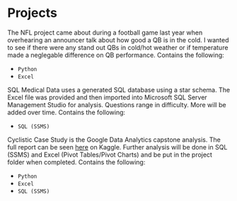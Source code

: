 # Projects


The NFL project came about during a football game last year when overhearing an announcer talk about how good a QB is in the cold. I wanted to see if there were any stand out QBs in cold/hot weather or if temperature made a neglegable difference on QB performance. Contains the following: 
* `Python`
* `Excel`

SQL Medical Data uses a generated SQL database using a star schema. The Excel file was provided and then imported into Microsoft SQL Server Management Studio for analysis. Questions range in difficulty. More will be added over time. Contains the following:
* `SQL (SSMS)`

Cyclistic Case Study is the Google Data Analytics capstone analysis.  The full report can be seen [here](https://www.kaggle.com/code/zachpeterson/cyclistic-case-study-with-excel-python-tableau) on Kaggle. Further analysis will be done in SQL (SSMS) and Excel (Pivot Tables/Pivot Charts) and be put in the project folder when completed. Contains the following:
* `Python`
* `Excel`
* `SQL (SSMS)`

